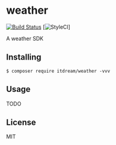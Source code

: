 # weather
[![Build Status](https://travis-ci.org/zhumingzhen/weather.svg?branch=master)](https://travis-ci.org/zhumingzhen/weather)
[![StyleCI](https://github.styleci.io/repos/147322300/shield?branch=master)]

A weather SDK

## Installing

```shell
$ composer require itdream/weather -vvv
```

## Usage

TODO

## License

MIT